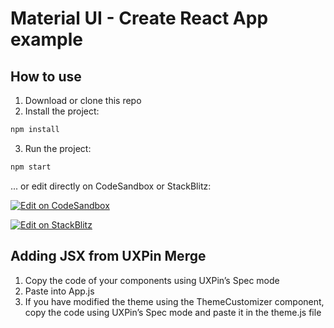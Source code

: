 # Material UI - Create React App example

## How to use

1. Download or clone this repo
2. Install the project:

```bash
npm install
```
3. Run the project:

```bash
npm start
```

... or edit directly on CodeSandbox or StackBlitz:


[![Edit on CodeSandbox](https://codesandbox.io/static/img/play-codesandbox.svg)](https://codesandbox.io/s/github/uxpin-merge/material-ui-cra)

[![Edit on StackBlitz](https://developer.stackblitz.com/img/open_in_stackblitz.svg)](https://stackblitz.com/github/uxpin-merge/material-ui-cra)


## Adding JSX from UXPin Merge

1. Copy the code of your components using UXPin’s Spec mode
2. Paste into App.js
3. If you have modified the theme using the ThemeCustomizer component, copy the code using UXPin’s Spec mode and paste it in the theme.js file

